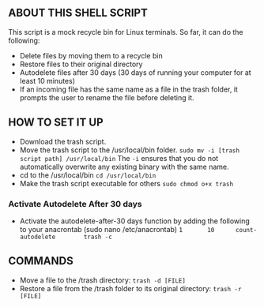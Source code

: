 ## ABOUT THIS SHELL SCRIPT
This script is a mock recycle bin for Linux terminals. So far, it can do the following:
* Delete files by moving them to a recycle bin
* Restore files to their original directory
* Autodelete files after 30 days (30 days of running your computer for at least 10 minutes)
* If an incoming file has the same name as a file in the trash folder, it prompts the user to rename the file 
before deleting it.

## HOW TO SET IT UP
* Download the trash script.
* Move the trash script to the /usr/local/bin folder.
```sudo mv -i [trash script path] /usr/local/bin```
The ```-i``` ensures that you do not automatically overwrite any existing binary with the same name.
* cd to the /usr/local/bin
```cd /usr/local/bin```
* Make the trash script executable for others
```sudo chmod o+x trash```

### Activate Autodelete After 30 days
* Activate the autodelete-after-30 days function by adding the following to your anacrontab (sudo nano /etc/anacrontab)
```1       10      count-autodelete        trash -c```

## COMMANDS
* Move a file to the /trash directory:
```trash -d [FILE]```
* Restore a file from the /trash folder to its original directory:
```trash -r [FILE]``` 
